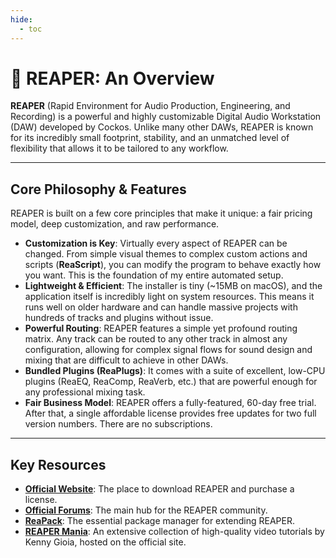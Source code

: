 ```yaml
---
hide:
  - toc
---
```


# 🎹 REAPER: An Overview

**REAPER** (Rapid Environment for Audio Production, Engineering, and Recording) is a powerful and highly customizable Digital Audio Workstation (DAW) developed by Cockos. Unlike many other DAWs, REAPER is known for its incredibly small footprint, stability, and an unmatched level of flexibility that allows it to be tailored to any workflow.

---

## Core Philosophy & Features

REAPER is built on a few core principles that make it unique: a fair pricing model, deep customization, and raw performance.

* **Customization is Key**: Virtually every aspect of REAPER can be changed. From simple visual themes to complex custom actions and scripts (**ReaScript**), you can modify the program to behave exactly how you want. This is the foundation of my entire automated setup.
* **Lightweight & Efficient**: The installer is tiny (~15MB on macOS), and the application itself is incredibly light on system resources. This means it runs well on older hardware and can handle massive projects with hundreds of tracks and plugins without issue.
* **Powerful Routing**: REAPER features a simple yet profound routing matrix. Any track can be routed to any other track in almost any configuration, allowing for complex signal flows for sound design and mixing that are difficult to achieve in other DAWs.
* **Bundled Plugins (ReaPlugs)**: It comes with a suite of excellent, low-CPU plugins (ReaEQ, ReaComp, ReaVerb, etc.) that are powerful enough for any professional mixing task.
* **Fair Business Model**: REAPER offers a fully-featured, 60-day free trial. After that, a single affordable license provides free updates for two full version numbers. There are no subscriptions.

---

## Key Resources

* **[Official Website](https://www.reaper.fm/)**: The place to download REAPER and purchase a license.
* **[Official Forums](https://forum.cockos.com/)**: The main hub for the REAPER community.
* **[ReaPack](https://reapack.com/)**: The essential package manager for extending REAPER.
* **[REAPER Mania](https://www.reaper.fm/videos.php)**: An extensive collection of high-quality video tutorials by Kenny Gioia, hosted on the official site.